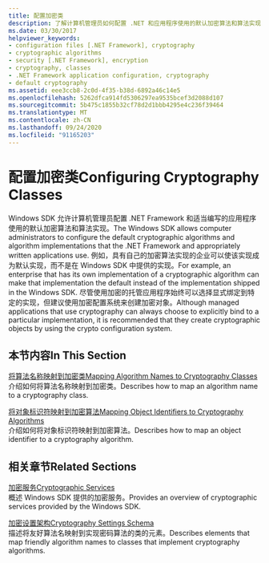 ```yaml
---
title: 配置加密类
description: 了解计算机管理员如何配置 .NET 和应用程序使用的默认加密算法和算法实现。
ms.date: 03/30/2017
helpviewer_keywords:
- configuration files [.NET Framework], cryptography
- cryptographic algorithms
- security [.NET Framework], encryption
- cryptography, classes
- .NET Framework application configuration, cryptography
- default cryptography
ms.assetid: eee3ccb8-2c0d-4f35-b38d-6892a46c14e5
ms.openlocfilehash: 5262dfca914fd5306297ea9535bcef3d2088d107
ms.sourcegitcommit: 5b475c1855b32cf78d2d1bbb4295e4c236f39464
ms.translationtype: MT
ms.contentlocale: zh-CN
ms.lasthandoff: 09/24/2020
ms.locfileid: "91165203"
---
```

# <a name="configuring-cryptography-classes"></a><span data-ttu-id="58d5b-103">配置加密类</span><span class="sxs-lookup"><span data-stu-id="58d5b-103">Configuring Cryptography Classes</span></span>

<span data-ttu-id="58d5b-104">Windows SDK 允许计算机管理员配置 .NET Framework 和适当编写的应用程序使用的默认加密算法和算法实现。</span><span class="sxs-lookup"><span data-stu-id="58d5b-104">The Windows SDK allows computer administrators to configure the default cryptographic algorithms and algorithm implementations that the .NET Framework and appropriately written applications use.</span></span>  <span data-ttu-id="58d5b-105">例如，具有自己的加密算法实现的企业可以使该实现成为默认实现，而不是在 Windows SDK 中提供的实现。</span><span class="sxs-lookup"><span data-stu-id="58d5b-105">For example, an enterprise that has its own implementation of a cryptographic algorithm can make that implementation the default instead of the implementation shipped in the Windows SDK.</span></span> <span data-ttu-id="58d5b-106">尽管使用加密的托管应用程序始终可以选择显式绑定到特定的实现，但建议使用加密配置系统来创建加密对象。</span><span class="sxs-lookup"><span data-stu-id="58d5b-106">Although managed applications that use cryptography can always choose to explicitly bind to a particular implementation, it is recommended that they create cryptographic objects by using the crypto configuration system.</span></span>  
  
## <a name="in-this-section"></a><span data-ttu-id="58d5b-107">本节内容</span><span class="sxs-lookup"><span data-stu-id="58d5b-107">In This Section</span></span>  

 [<span data-ttu-id="58d5b-108">将算法名称映射到加密类</span><span class="sxs-lookup"><span data-stu-id="58d5b-108">Mapping Algorithm Names to Cryptography Classes</span></span>](map-algorithm-names-to-cryptography-classes.md)  
 <span data-ttu-id="58d5b-109">介绍如何将算法名称映射到加密类。</span><span class="sxs-lookup"><span data-stu-id="58d5b-109">Describes how to map an algorithm name to a cryptography class.</span></span>  
  
 [<span data-ttu-id="58d5b-110">将对象标识符映射到加密算法</span><span class="sxs-lookup"><span data-stu-id="58d5b-110">Mapping Object Identifiers to Cryptography Algorithms</span></span>](map-object-identifiers-to-cryptography-algorithms.md)  
 <span data-ttu-id="58d5b-111">介绍如何将对象标识符映射到加密算法。</span><span class="sxs-lookup"><span data-stu-id="58d5b-111">Describes how to map an object identifier to a cryptography algorithm.</span></span>  
  
## <a name="related-sections"></a><span data-ttu-id="58d5b-112">相关章节</span><span class="sxs-lookup"><span data-stu-id="58d5b-112">Related Sections</span></span>  

 [<span data-ttu-id="58d5b-113">加密服务</span><span class="sxs-lookup"><span data-stu-id="58d5b-113">Cryptographic Services</span></span>](../../standard/security/cryptographic-services.md)  
 <span data-ttu-id="58d5b-114">概述 Windows SDK 提供的加密服务。</span><span class="sxs-lookup"><span data-stu-id="58d5b-114">Provides an overview of cryptographic services provided by the Windows SDK.</span></span>  
  
 [<span data-ttu-id="58d5b-115">加密设置架构</span><span class="sxs-lookup"><span data-stu-id="58d5b-115">Cryptography Settings Schema</span></span>](./file-schema/cryptography/index.md)  
 <span data-ttu-id="58d5b-116">描述将友好算法名映射到实现密码算法的类的元素。</span><span class="sxs-lookup"><span data-stu-id="58d5b-116">Describes elements that map friendly algorithm names to classes that implement cryptography algorithms.</span></span>
